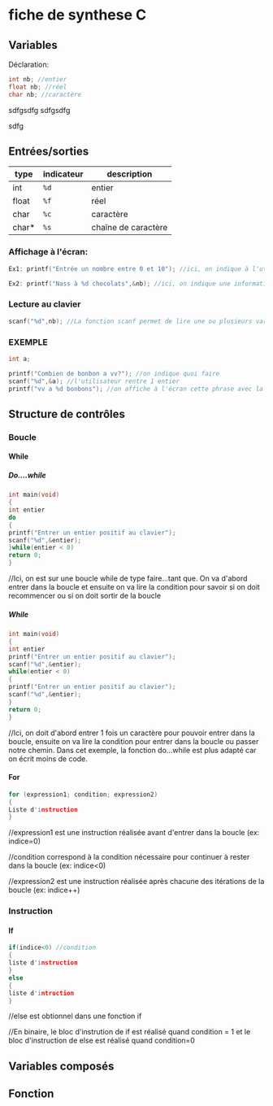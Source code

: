 # fiche de synthese C

## Variables
Déclaration:
```c
int nb; //entier
float nb; //réel
char nb; //caractère

```

sdfgsdfg
sdfgsdfg

sdfg
## Entrées/sorties

type | indicateur | description 
--- | --- | ---
int | `%d` |entier
float | `%f` |réel
char | `%c` |caractère
char* | `%s` |chaîne de caractère

### Affichage à l'écran:
```c
Ex1: printf("Entrée un nombre entre 0 et 10"); //ici, on indique à l'utilisateur quoi faire

Ex2: printf("Nass à %d chocolats",&nb); //ici, on indique une information à l'utilisateur
```
### Lecture au clavier
```c
scanf("%d",nb); //La fonction scanf permet de lire une ou plusieurs variables
```
### EXEMPLE
```c
int a;

printf("Combien de bonbon a vv?"); //on indique quoi faire
scanf("%d",&a); //l'utilisateur rentre 1 entier
printf("vv a %d bonbons"); //on affiche à l'écran cette phrase avec la valeur rentrée précédament
```

## Structure de contrôles
### Boucle
#### While
##### Do....while
```c
int main(void)
{
int entier
do
{
printf("Entrer un entier positif au clavier");
scanf("%d",&entier);
}while(entier < 0)
return 0; 
}
```
//Ici, on est sur une boucle while de type faire...tant que. On va d'abord entrer dans la boucle et ensuite on va lire la condition pour savoir si on doit recommencer ou si on doit sortir de la boucle
##### While
```c
int main(void)
{
int entier
printf("Entrer un entier positif au clavier");
scanf("%d",&entier);
while(entier < 0)
{
printf("Entrer un entier positif au clavier");
scanf("%d",&entier);
}
return 0;
}
```
//Ici, on doit d'abord entrer 1 fois un caractère pour pouvoir entrer dans la boucle, ensuite on va lire la condition pour entrer dans la boucle ou passer notre chemin. Dans cet exemple, la fonction do...while est plus adapté car on écrit moins de code.
#### For
```c
for (expression1; condition; expression2)
{
Liste d'instruction
}
```
//expression1 est une instruction réalisée avant d'entrer dans la boucle (ex: indice=0)

//condition correspond à la condition nécessaire pour continuer à rester dans la boucle (ex: indice<0)

//expression2 est une instruction réalisée après chacune des itérations de la boucle (ex: indice++)
### Instruction
#### If
```c
if(indice<0) //condition
{
liste d'instruction
}
else
{
liste d'intruction
}
```
//else est obtionnel dans une fonction if

//En binaire, le bloc d'instrution de if est réalisé quand condition = 1 et le bloc d'instruction de else est réalisé quand condition=0
## Variables composés

## Fonction
